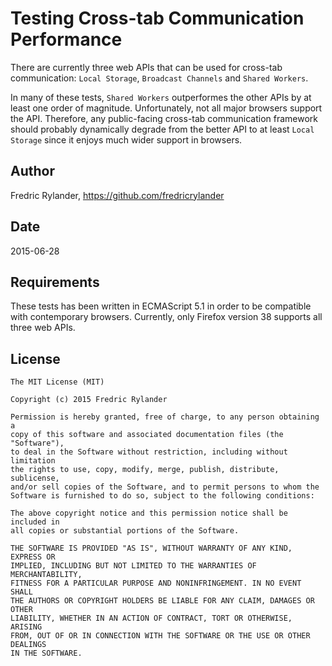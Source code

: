 Testing Cross-tab Communication Performance
===========================================
There are currently three web APIs that can be used for cross-tab communication: `Local Storage`, `Broadcast Channels` and `Shared Workers`.

In many of these tests, `Shared Workers` outperformes the other APIs by at least one order of magnitude. Unfortunately, not all major browsers 
support the API. Therefore, any public-facing cross-tab communication framework should probably dynamically degrade from the better API to at 
least `Local Storage` since it enjoys much wider support in browsers.

## Author
Fredric Rylander, https://github.com/fredricrylander

## Date
2015-06-28

## Requirements
These tests has been written in ECMAScript 5.1 in order to be compatible with contemporary browsers. 
Currently, only Firefox version 38 supports all three web APIs.

## License
    The MIT License (MIT)

    Copyright (c) 2015 Fredric Rylander

    Permission is hereby granted, free of charge, to any person obtaining a
    copy of this software and associated documentation files (the "Software"),
    to deal in the Software without restriction, including without limitation
    the rights to use, copy, modify, merge, publish, distribute, sublicense,
    and/or sell copies of the Software, and to permit persons to whom the
    Software is furnished to do so, subject to the following conditions:

    The above copyright notice and this permission notice shall be included in
    all copies or substantial portions of the Software.

    THE SOFTWARE IS PROVIDED "AS IS", WITHOUT WARRANTY OF ANY KIND, EXPRESS OR
    IMPLIED, INCLUDING BUT NOT LIMITED TO THE WARRANTIES OF MERCHANTABILITY,
    FITNESS FOR A PARTICULAR PURPOSE AND NONINFRINGEMENT. IN NO EVENT SHALL
    THE AUTHORS OR COPYRIGHT HOLDERS BE LIABLE FOR ANY CLAIM, DAMAGES OR OTHER
    LIABILITY, WHETHER IN AN ACTION OF CONTRACT, TORT OR OTHERWISE, ARISING
    FROM, OUT OF OR IN CONNECTION WITH THE SOFTWARE OR THE USE OR OTHER DEALINGS
    IN THE SOFTWARE.